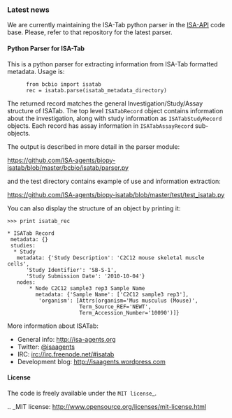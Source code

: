 ### Latest news

We are currently maintaining the ISA-Tab python parser in the [ISA-API](http://github.com/ISA-agents/isa-api) code base. Please, refer to that repository for the latest parser.

#### Python Parser for ISA-Tab

This is a python parser for extracting information from ISA-Tab
formatted metadata. Usage is:

          from bcbio import isatab
          rec = isatab.parse(isatab_metadata_directory)

The returned record matches the general Investigation/Study/Assay
structure of ISATab. The top level `ISATabRecord` object
contains information about the investigation, along with study
information as `ISATabStudyRecord` objects. Each record has assay
information in `ISATabAssayRecord` sub-objects.

The output is described in more detail in the parser module:

https://github.com/ISA-agents/biopy-isatab/blob/master/bcbio/isatab/parser.py

and the test directory contains example of use and information
extraction:

https://github.com/ISA-agents/biopy-isatab/blob/master/test/test_isatab.py

You can also display the structure of an object by printing it:

    >>> print isatab_rec
 
    * ISATab Record
     metadata: {}
     studies:
      * Study
       metadata: {'Study Description': 'C2C12 mouse skeletal muscle cells',
          'Study Identifier': 'SB-S-1',
          'Study Submission Date': '2010-10-04'}
       nodes:
           * Node C2C12 sample3 rep3 Sample Name
             metadata: {'Sample Name': ['C2C12 sample3 rep3'],
              'organism': [Attrs(organism='Mus musculus (Mouse)',
                           Term_Source_REF='NEWT',
                           Term_Accession_Number='10090')]}
    
More information about ISATab:

- General info: <http://isa-agents.org>
- Twitter: [@isaagents](http://twitter.com/isaagents)
- IRC: [irc://irc.freenode.net/#isatab](irc://irc.freenode.net/#isatab)
- Development blog: <http://isaagents.wordpress.com>

#### License

The code is freely available under the `MIT license`_.

.. _MIT license: http://www.opensource.org/licenses/mit-license.html

